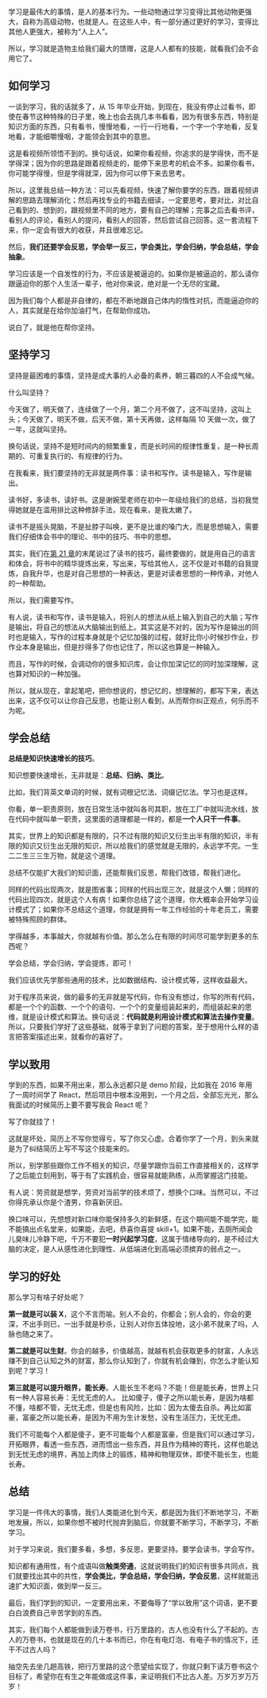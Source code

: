 ﻿学习是最伟大的事情，是人的基本行为。一些动物通过学习变得比其他动物更强大，自称为高级动物，也就是人。在这些人中，有一部分通过更好的学习，变得比其他人更强大，被称为“人上人”。

所以，学习就是造物主给我们最大的馈赠，这是人人都有的技能，就看我们会不会用它了。


## 如何学习

一谈到学习，我的话就多了，从 15 年毕业开始，到现在，我没有停止过看书，即使在春节这种特殊的日子里，晚上也会去挑几本书看看，因为有很多东西，特别是知识方面的东西，只有看书，慢慢地看，一行一行地看，一个字一个字地看，反复地看，才能细嚼慢咽，才能领会到其中的意思。

这是看视频所领悟不到的。换句话说，如果你看视频，你追求的是学得快，而不是学得深；因为你的思路是跟着视频走的，能停下来思考的机会不多。如果你看书，你可能学得慢，但是学得就深，因为你可以停下来去思考。

所以，这里我总结一种方法：可以先看视频，快速了解你要学的东西，跟着视频讲解的思路去理解消化；然后再找专业的书籍去细读，一定要思考，要对比，对比自己看到的、想到的，跟视频里不同的地方，要有自己的理解；完事之后去看书评，看别人的评论，看别人的提问，看别人的回答，然后尝试自己回答。这一套流程下来，你一定会有很大的收获，并且很难忘记。

然后，**我们还要学会反思，学会举一反三，学会类比，学会归纳，学会总结，学会抽象**。

学习应该是一个自发性的行为，不应该是被逼迫的。如果你是被逼迫的，那么请你跟逼迫你的那个人生活一辈子，他对你来说，绝对是一个无尽的宝藏。

因为我们每个人都是非自律的，都在不断地跟自己体内的惰性对抗，而能逼迫你的人，其实就是在给你加油打气，在帮助你成功。

说白了，就是他在帮你坚持。


## 坚持学习

坚持是最困难的事情，坚持是成大事的人必备的素养，朝三暮四的人不会成气候。

什么叫坚持？

今天做了，明天做了，连续做了一个月，第二个月不做了，这不叫坚持，这叫上头；今天做了，明天不做，后天不做，第十天再做，这样每隔 10 天做一次，做了一年，这就叫坚持。

换句话说，坚持不是短时间内的频繁重复，而是长时间的规律性重复，是一种长周期的、可重复执行的、有规律的行为。

在我看来，我们要坚持的无非就是两件事：读书和写作。读书是输入，写作是输出。

读书好，多读书，读好书。这是谢婉莹老师在初中一年级给我们的总结，当初我觉得她就是在滥用排比这种修辞手法，现在看来，是我太嫩了。

读书不是摇头晃脑，不是扯脖子叫唤，更不是比谁的嗓门大，而是思想输入，需要我们仔细体会书中的理论、书中的技巧、书中的思想。

其实，我们在[第 21 章](https://juejin.cn/book/7196580339181944872/section/7196591861673230371)的末尾说过了读书的技巧，最终要做的，就是用自己的语言和体会，将书中的精华提炼出来，写出来，写给其他人，这不仅是对书籍的自我提炼，自我升华，也是对自己思想的一种表达，更是对读者思想的一种传承，对他人的一种帮助。

所以，我们需要写作。

有人说，读书和写作，读书是输入，将别人的想法从纸上输入到自己的大脑；写作是输出，将自己的想法从大脑输出到纸上。其实这是不对的，因为写作是输出的同时也是输入，写作的过程本身就是个记忆加强的过程，就好比你小时候抄作业，抄作业本身是输出，但是抄得多了你也记住了，所以这也算是一种输入。

而且，写作的时候，会调动你的很多知识库，会让你加深记忆的同时加深理解，这也算对知识的一种加强。

所以，就从现在，拿起笔吧，把你想说的，想记忆的，想理解的，都写下来，表达出来，这不仅可以让你自己反思，也能让别人看到，从而帮你纠正观点，何乐而不为呢。

## 学会总结

**总结是知识快速增长的技巧**。

知识想要快速增长，无非就是：**总结、归纳、类比**。

比如，我们背英文单词的时候，就有词根记忆法、词缀记忆法。学习也是这样。

你看，单一职责原则，放在日常生活中就叫各司其职，放在工厂中就叫流水线，放在代码中就叫单一职责，这里面的道理都是一样的，都是**一个人只干一件事**。

其实，世界上的知识都是有限的，只不过有限的知识又衍生出半有限的知识，半有限的知识又衍生出无限的知识，所以给我们的感觉就是无限的，永远学不完。一生二二生三三生万物，就是这个道理。

总结不仅能扩大我们的知识面，还能帮我们反思，帮我们改错，帮我们进化。

同样的代码出现两次，就是图省事；同样的代码出现三次，就是这个人懒；同样的代码出现四次，就是这个人有病！如果你总结了这个道理，你大概率会开始学习设计模式了；如果你不总结这个道理，你就是拥有一年工作经验的十年老员工，需要被特殊照顾的群体。

学得越多，本事越大，你就越有价值。那么怎么在有限的时间尽可能学到更多的东西呢？

学会总结，学会归纳，学会提炼，即可！

我们应该优先学那些通用的技术，比如数据结构、设计模式等，这样收益最大。

对于程序员来说，做的最多的无非就是写代码，你有没有想过，你写的所有代码，都是一个个的函数、一个个的语句、一个个的变量组装起来的，而组装起来的思维，就是设计模式和算法。换句话说：**代码就是利用设计模式和算法去操作变量**。所以，只要我们学好了这些基础，就等于拿到了问题的答案，至于想用什么样的语言把答案描述出来，就看你的喜好了。


## 学以致用

学到的东西，如果不用出来，那么永远都只是 demo 阶段，比如我在 2016 年用了一周时间学了 React，然后项目中根本没用到，一个月之后，全部忘光光，那么我面试的时候简历上要不要写我会 React 呢？

写了你就挂了！

这就是坏处，简历上不写你觉得亏，写了你又心虚。合着你学了一个月，到头来就是为了纠结简历上写不写这个技能来的。

所以，别学那些跟你工作不相关的知识，尽量学跟你当前工作直接相关的，这样学了之后能立刻用到，等于有了实践机会，很容易就能熟练，从而掌握这门技能。

有人说：劳资就是想学，劳资对当前学的技术烦了，想换个口味。当然可以，不过你得先承认你是个渣男，你喜新厌旧。

换口味可以，先想想对新口味你能保持多久的新鲜感，在这个期间能不能学完，能不能搞出点名堂来，如果能，去吧，恭喜你喜提 skill+1。如果不能，去厕所闻会儿臭味儿冷静下吧，千万不要犯**一时兴起学习症**，这属于情绪导向的，是不经过大脑的决定，是人从感性进化到理性、从低端进化到高端必须摈弃的弱点之一。


## 学习的好处

那么学习有啥子好处呢？

**第一就是可以装 X**，这个不言而喻。别人不会的，你都会；别人会的，你会的更深，不出手则已，一出手就是秒杀，让别人对你五体投地，这小弟不就来了吗，人脉也随之来了。

**第二就是可以生财**。你会的越多，价值越高，就越有机会获取更多的财富，人永远赚不到自己认知之外的财富，那么你认知到了，你就有机会赚到，你怎么才能认知到呢？学习！

**第三就是可以提升眼界，能长寿**。人能长生不老吗？不能！但是能长寿，世界上只有一种人容易长寿：无忧无虑的人。
比如傻子，傻子之所以能长寿，是因为啥都不懂，啥都不管，无忧无虑，但是也有风险，比如：因为太傻去自杀。再比如富豪，富豪之所以能长寿，是因为不用为生计发愁，没有生活压力，无忧无虑。

我们不可能每个人都是傻子，更不可能每个人都是富豪，但是我们可以通过学习，开拓眼界，看透一些东西，进而悟出一些东西，并且作为精神的寄托，这样也能达到无忧无虑的境界，再加上肉体上的锻炼，精神和物理双休，即使不能长生，也能长寿。



## 总结

学习是一件伟大的事情，我们人类能进化到今天，都是因为我们不断地学习，不断地发展，所以，如果你想不被时代抛弃到脑后，你就要不断学习，不断学习，不断学习。

对于学习来说，我们要多看，多想，多反思，更要坚持。要学会读书，学会写作。

知识都有通用性，有个成语叫做**触类旁通**，这就说明我们的知识有很多共同点，我们就要找出其中的共性，**学会类比，学会总结，学会归纳，学会反思**，这样就能迅速扩大知识面，做到举一反三。

最后，我们学到的知识，一定要用出来，不要侮辱了“学以致用”这个词语，更不要白白浪费自己辛苦学到的东西。


其实，我们每个人都能做到读万卷书，行万里路的，古人也没有什么了不起的。古人的万卷书，也就是现在的几十本书而已，你在有电灯泡、有电子书的情况下，还干不过古人吗？

抽空先去坐几趟高铁，把行万里路的这个愿望给实现了，你就只剩下读万卷书这个目标了，希望你在有生之年能做成这件事，来证明我们不比古人差。万岁万岁万万岁！





